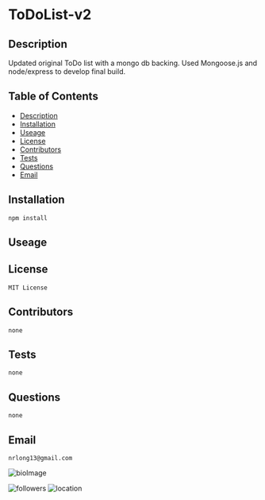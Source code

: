# ToDoList-v2

## Description

Updated original ToDo list with a mongo db backing.  Used Mongoose.js and node/express to develop final build.


## Table of Contents

* [Description](#Description)
* [Installation](#Installation)
* [Useage](#Useage)
* [License](#License)
* [Contributors](#Contributors)
* [Tests](#Tests)
* [Questions](#Questions)
* [Email](#Email)

## Installation

    npm install

## Useage

    

## License

    MIT License

## Contributors

    none

## Tests

    none

## Questions

    none

## Email

    nrlong13@gmail.com

![bioImage](https://avatars.githubusercontent.com/u/59449041?v=4&s=200)


![followers](https://img.shields.io/badge/Followers-10-brightgreen)
![location](https://img.shields.io/badge/Location-Maryland-blue)
